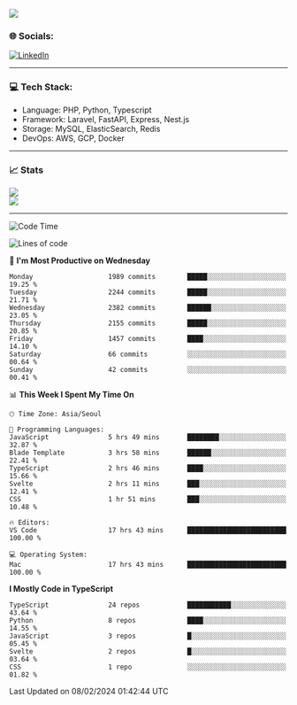<!--[![](https://visitcount.itsvg.in/api?id=jin-wk&icon=7&color=12)](https://visitcount.itsvg.in)-->
<!--[![Hits](https://hits.seeyoufarm.com/api/count/incr/badge.svg?url=https%3A%2F%2Fgithub.com%2Fjin-wk&count_bg=%235F625C&title_bg=%23555555&icon=github.svg&icon_color=%23E7E7E7&title=Hits&edge_flat=false)](https://hits.seeyoufarm.com)-->
![](https://komarev.com/ghpvc/?username=jin-wk&color=lightgrey&style=for-the-badge)

### 🌐 Socials:
[![LinkedIn](https://img.shields.io/badge/LinkedIn-%230077B5.svg?logo=linkedin&logoColor=white)](https://linkedin.com/in/jinwook-lee-242625241) 

---

### 💻 Tech Stack:
  - Language: PHP, Python, Typescript
  - Framework: Laravel, FastAPI, Express, Nest.js
  - Storage: MySQL, ElasticSearch, Redis
  - DevOps: AWS, GCP, Docker

---

### 📈 Stats
![](https://github-readme-stats.vercel.app/api?username=jin-wk&theme=dark&hide_border=true&include_all_commits=true&count_private=true)<br/>
![](https://github-readme-streak-stats.herokuapp.com/?user=jin-wk&theme=dark&hide_border=true)<br/>

---

<!--START_SECTION:waka-->
![Code Time](http://img.shields.io/badge/Code%20Time-1%2C162%20hrs%2051%20mins-blue)

![Lines of code](https://img.shields.io/badge/From%20Hello%20World%20I%27ve%20Written-2.1%20million%20lines%20of%20code-blue)

📅 **I'm Most Productive on Wednesday** 

```text
Monday                   1989 commits        █████░░░░░░░░░░░░░░░░░░░░   19.25 % 
Tuesday                  2244 commits        █████░░░░░░░░░░░░░░░░░░░░   21.71 % 
Wednesday                2382 commits        ██████░░░░░░░░░░░░░░░░░░░   23.05 % 
Thursday                 2155 commits        █████░░░░░░░░░░░░░░░░░░░░   20.85 % 
Friday                   1457 commits        ████░░░░░░░░░░░░░░░░░░░░░   14.10 % 
Saturday                 66 commits          ░░░░░░░░░░░░░░░░░░░░░░░░░   00.64 % 
Sunday                   42 commits          ░░░░░░░░░░░░░░░░░░░░░░░░░   00.41 % 
```


📊 **This Week I Spent My Time On** 

```text
🕑︎ Time Zone: Asia/Seoul

💬 Programming Languages: 
JavaScript               5 hrs 49 mins       ████████░░░░░░░░░░░░░░░░░   32.87 % 
Blade Template           3 hrs 58 mins       ██████░░░░░░░░░░░░░░░░░░░   22.41 % 
TypeScript               2 hrs 46 mins       ████░░░░░░░░░░░░░░░░░░░░░   15.66 % 
Svelte                   2 hrs 11 mins       ███░░░░░░░░░░░░░░░░░░░░░░   12.41 % 
CSS                      1 hr 51 mins        ███░░░░░░░░░░░░░░░░░░░░░░   10.48 % 

🔥 Editors: 
VS Code                  17 hrs 43 mins      █████████████████████████   100.00 % 

💻 Operating System: 
Mac                      17 hrs 43 mins      █████████████████████████   100.00 % 
```

**I Mostly Code in TypeScript** 

```text
TypeScript               24 repos            ███████████░░░░░░░░░░░░░░   43.64 % 
Python                   8 repos             ████░░░░░░░░░░░░░░░░░░░░░   14.55 % 
JavaScript               3 repos             █░░░░░░░░░░░░░░░░░░░░░░░░   05.45 % 
Svelte                   2 repos             █░░░░░░░░░░░░░░░░░░░░░░░░   03.64 % 
CSS                      1 repo              ░░░░░░░░░░░░░░░░░░░░░░░░░   01.82 % 
```




 Last Updated on 08/02/2024 01:42:44 UTC
<!--END_SECTION:waka-->
